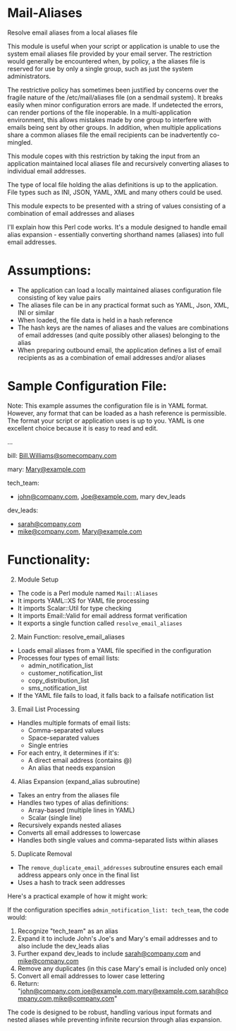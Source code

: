 # Mail-Aliases
Resolve email aliases from a local aliases file

This module is useful when your script or application is unable to use the
system email aliases file provided by your email server. The restriction would
generally be encountered when, by policy, a the aliases file is reserved
for use by only a single group, such as just the system administrators.

The restrictive policy has sometimes been justified by concerns over the fragile
nature of the /etc/mail/aliases file (on a sendmail system). It breaks easily
when minor configuration errors are made. If undetected the errors, can render
portions of the file inoperable. In a multi-application environment, this
allows mistakes made by one group to interfere with emails being sent by 
other groups. In addition, when multiple applications share a common aliases file
the email recipients can be inadvertently co-mingled.

This module copes with this restriction by taking the input from an 
application maintained local aliases file and recursively converting aliases
to individual email addresses.

The type of local file holding the alias definitions is up to the application. File
types such as INI, JSON, YAML, XML and many others could be used.

This module expects to be presented with a string of values consisting of a combination
of email addresses and aliases

I'll explain how this Perl code works. It's a module designed to handle email alias expansion - essentially converting shorthand names (aliases) into full email addresses.

# Assumptions:
- The application can load a locally maintained aliases configuration file consisting of key value pairs
- The aliases file can be in any practical format such as YAML, Json, XML, INI or similar
- When loaded, the file data is held in a hash reference 
- The hash keys are the names of aliases and the values are combinations of email addresses (and quite possibly other aliases) belonging to the alias
- When preparing outbound email, the application defines a list of email recipients as as a combination of email addresses and/or aliases

# Sample Configuration File:
Note: This example assumes the configuration file is in YAML format. However, any format
that can be loaded as a hash reference is permissible. The format your script or application
uses is up to you. YAML is one excellent choice because it is easy to read and edit.

...

bill: Bill.Williams@somecompany.com

mary: Mary@example.com

tech_team:
  - john@company.com, Joe@example.com, mary
 dev_leads

dev_leads:
  - sarah@company.com
  - mike@company.com, Mary@example.com


# Functionality:

2. Module Setup
- The code is a Perl module named `Mail::Aliases`
- It imports YAML::XS for YAML file processing
- It imports Scalar::Util for type checking
- It imports Email::Valid for email address format verification
- It exports a single function called `resolve_email_aliases`

2. Main Function: resolve_email_aliases
- Loads email aliases from a YAML file specified in the configuration
- Processes four types of email lists:
  - admin_notification_list
  - customer_notification_list
  - copy_distribution_list
  - sms_notification_list
- If the YAML file fails to load, it falls back to a failsafe notification list

3. Email List Processing
- Handles multiple formats of email lists:
  - Comma-separated values
  - Space-separated values
  - Single entries
- For each entry, it determines if it's:
  - A direct email address (contains @)
  - An alias that needs expansion

4. Alias Expansion (expand_alias subroutine)
- Takes an entry from the aliases file
- Handles two types of alias definitions:
  - Array-based (multiple lines in YAML)
  - Scalar (single line)
- Recursively expands nested aliases
- Converts all email addresses to lowercase
- Handles both single values and comma-separated lists within aliases

5. Duplicate Removal
- The `remove_duplicate_email_addresses` subroutine ensures each email address appears only once in the final list
- Uses a hash to track seen addresses

Here's a practical example of how it might work:



If the configuration specifies `admin_notification_list: tech_team`, the code would:
1. Recognize "tech_team" as an alias
2. Expand it to include John's Joe's and Mary's email addresses and to also include the dev_leads alias
3. Further expand dev_leads to include sarah@company.com and mike@company.com
4. Remove any duplicates (in this case Mary's email is included only once)
5. Convert all email addresses to lower case lettering
6. Return: "john@company.com,joe@example.com,mary@example.com,sarah@company.com,mike@company.com"

The code is designed to be robust, handling various input formats and nested aliases while preventing infinite recursion through alias expansion.
